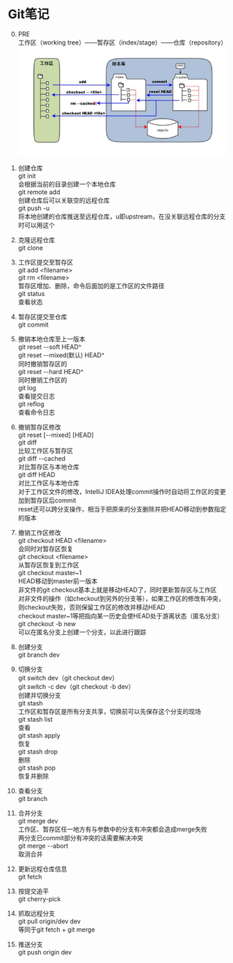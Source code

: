 # Git笔记

0. PRE<br>
工作区（working tree）——暂存区（index/stage）——仓库（repository）
![git基础概念](https://github.com/lvv9/lvv9.github.io/blob/master/pic/1352126739_7909.jpg?raw=true)

1. 创建仓库<br>
git init<br>
会根据当前的目录创建一个本地仓库<br>
git remote add<br>
创建仓库后可以关联空的远程仓库<br>
git push -u<br>
将本地创建的仓库推送至远程仓库，u即upstream，在没关联远程仓库的分支时可以用这个

2. 克隆远程仓库<br>
git clone

3. 工作区提交至暂存区<br>
git add \<filename><br>
git rm \<filename><br>
暂存区增加、删除，命令后面加的是工作区的文件路径<br>
git status<br>
查看状态

4. 暂存区提交至仓库<br>
git commit

5. 撤销本地仓库至上一版本<br>
git reset --soft HEAD^<br>
git reset --mixed(默认) HEAD^<br>
同时撤销暂存区的<br>
git reset --hard HEAD^<br>
同时撤销工作区的<br>
git log<br>
查看提交日志<br>
git reflog<br>
查看命令日志

6. 撤销暂存区修改<br>
git reset \[--mixed\] \[HEAD\]<br>
git diff<br>
比较工作区与暂存区<br>
git diff --cached<br>
对比暂存区与本地仓库<br>
git diff HEAD<br>
对比工作区与本地仓库<br>
对于工作区文件的修改，IntelliJ IDEA处理commit操作时自动将工作区的变更加到暂存区后commit<br>
reset还可以跨分支操作，相当于把原来的分支删除并把HEAD移动到参数指定的版本

7. 撤销工作区修改<br>
git checkout HEAD \<filename\><br>
会同时对暂存区恢复<br>
git checkout \<filename\><br>
从暂存区恢复到工作区<br>
git checkout master\~1<br>
HEAD移动到master前一版本<br>
非文件的git checkout基本上就是移动HEAD了，同时更新暂存区与工作区<br>
对非文件的操作（如checkout到另外的分支等），如果工作区的修改有冲突，则checkout失败，否则保留工作区的修改并移动HEAD<br>
checkout master~1等把指向某一历史会使HEAD处于游离状态（匿名分支）<br>
git checkout -b new<br>
可以在匿名分支上创建一个分支，以此进行跟踪

8. 创建分支<br>
git branch dev

9. 切换分支<br>
git switch dev（git checkout dev）<br>
git switch -c dev（git checkout -b dev）<br>
创建并切换分支<br>
git stash<br>
工作区和暂存区是所有分支共享，切换前可以先保存这个分支的现场<br>
git stash list<br>
查看<br>
git stash apply<br>
恢复<br>
git stash drop<br>
删除<br>
git stash pop  
恢复并删除

10. 查看分支<br>
git branch

11. 合并分支<br>
git merge dev<br>
工作区、暂存区任一地方有与参数中的分支有冲突都会造成merge失败<br>
两分支已commit部分有冲突的话需要解决冲突<br>
git merge --abort<br>
取消合并

12. 更新远程仓库信息<br>
git fetch

13. 按提交追平<br>
git cherry-pick

14. 抓取远程分支<br>
git pull origin/dev dev<br>
等同于git fetch + git merge

15. 推送分支<br>
git push origin dev
